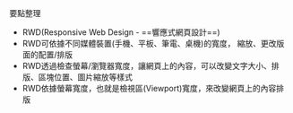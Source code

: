 要點整理
- RWD(Responsive Web Design - ==響應式網頁設計==)
- RWD可依據不同媒體裝置(手機、平板、筆電、桌機)的寬度， 縮放、更改版面的配置/排版
- RWD透過檢查螢幕/瀏覽器寬度，讓網頁上的內容，可以改變文字大小、排版、區塊位置、圖片縮放等樣式
- RWD依據螢幕寬度，也就是檢視區(Viewport)寬度，來改變網頁上的內容排版